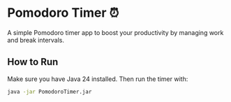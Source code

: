 # Pomodoro Timer ⏰

A simple Pomodoro timer app to boost your productivity by managing work and break intervals.

## How to Run

Make sure you have Java 24 installed. Then run the timer with:

```bash
java -jar PomodoroTimer.jar
